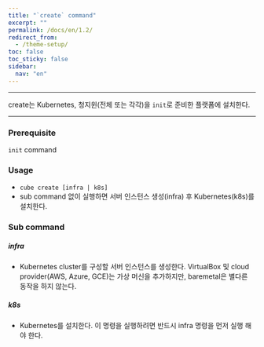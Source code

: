 ```yaml
---
title: "`create` command"
excerpt: ""
permalink: /docs/en/1.2/
redirect_from:
  - /theme-setup/
toc: false
toc_sticky: false
sidebar:
  nav: "en"
---
```


---
create는 Kubernetes, 청지윈(전체 또는 각각)을 `init`로 준비한 플랫폼에 설치한다.

---

### Prerequisite

`init` command

### Usage

* `cube create [infra | k8s]`
* sub command 없이 실행하면 서버 인스턴스 생성(infra) 후 Kubernetes(k8s)를 설치한다.

### Sub command

##### infra

* Kubernetes cluster를 구성할 서버 인스턴스를 생성한다. VirtualBox 및 cloud provider(AWS, Azure, GCE)는 가상 머신을 추가하지만, baremetal은 별다른 동작을 하지 않는다.

##### k8s

* Kubernetes를 설치한다. 이 명령을 실행하려면 반드시 infra 명령을 먼저 실행 해야 한다.
